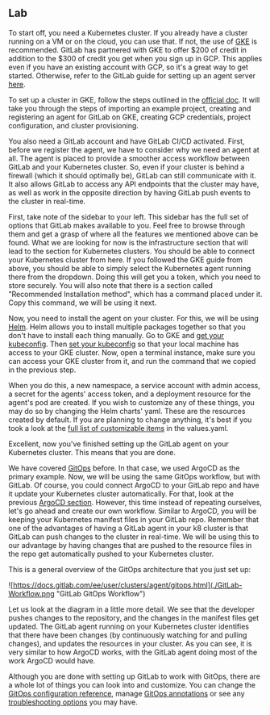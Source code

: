 ## Lab

To start off, you need a Kubernetes cluster. If you already have a cluster running on a VM or on the cloud, you can use that. If not, the use of [GKE](https://cloud.google.com/kubernetes-engine/docs/deploy-app-cluster) is recommended. GitLab has partnered with GKE to offer $200 of credit in addition to the $300 of credit you get when you sign up in GCP. This applies even if you have an existing account with GCP, so it's a great way to get started. Otherwise, refer to the GitLab guide for setting up an agent server [here](https://docs.gitlab.com/ee/administration/clusters/kas.html).

To set up a cluster in GKE, follow the steps outlined in the [official doc](https://docs.gitlab.com/ee/user/infrastructure/clusters/connect/new_gke_cluster.html). It will take you through the steps of importing an example project, creating and registering an agent for GitLab on GKE, creating GCP credentials, project configuration, and cluster provisioning.

You also need a GitLab account and have GitLab CI/CD activated. First, before we register the agent, we have to consider why we need an agent at all. The agent is placed to provide a smoother access workflow between GitLab and your Kubernetes cluster.  So, even if your cluster is behind a firewall (which it should optimally be), GitLab can still communicate with it. It also allows GitLab to access any API endpoints that the cluster may have, as well as work in the opposite direction by having GitLab push events to the cluster in real-time.

First, take note of the sidebar to your left. This sidebar has the full set of options that GitLab makes available to you. Feel free to browse through them and get a grasp of where all the features we mentioned above can be found. What we are looking for now is the infrastructure section that will lead to the section for Kubernetes clusters. You should be able to connect your Kubernetes cluster from here. If you followed the GKE guide from above, you should be able to simply select the Kubernetes agent running there from the dropdown. Doing this will get you a token, which you need to store securely. You will also note that there is a section called "Recommended Installation method", which has a command placed under it. Copy this command, we will be using it next.

Now, you need to install the agent on your cluster. For this, we will be using [Helm](../Helm101/what-is-helm.md). Helm allows you to install multiple packages together so that you don't have to install each thing manually. Go to GKE and [get your kubeconfig](https://cloud.google.com/kubernetes-engine/docs/how-to/cluster-access-for-kubectl#view_kubeconfig). Then [set your kubeconfig](https://kubernetes.io/docs/concepts/configuration/organize-cluster-access-kubeconfig/) so that your local machine has access to your GKE cluster. Now, open a terminal instance, make sure you can access your GKE cluster from it, and run the command that we copied in the previous step.

When you do this, a new namespace, a service account with admin access, a secret for the agents' access token, and a deployment resource for the agent's pod are created. If you wish to customize any of these things, you may do so by changing the Helm charts' yaml. These are the resources created by default. If you are planning to change anything, it's best if you took a look at the [full list of customizable items](https://gitlab.com/gitlab-org/charts/gitlab-agent/-/blob/main/values.yaml) in the values.yaml.

Excellent, now you've finished setting up the GitLab agent on your Kubernetes cluster. This means that you are done.

We have covered [GitOps](../GitOps101/what-is-gitops.md) before. In that case, we used ArgoCD as the primary example. Now, we will be using the same GitOps workflow, but with GitLab. Of course, you could connect ArgoCD to your GitLab repo and have it update your Kubernetes cluster automatically. For that, look at the previous [ArgoCD section](../GitOps101/argocd.md). However, this time instead of repeating ourselves, let's go ahead and create our own workflow. Similar to ArgoCD, you will be keeping your Kubernetes manifest files in your GitLab repo. Remember that one of the advantages of having a GitLab agent in your k8 cluster is that GitLab can push changes to the cluster in real-time. We will be using this to our advantage by having changes that are pushed to the resource files in the repo get automatically pushed to your Kubernetes cluster.

This is a general overview of the GitOps architecture that you just set up:

![https://docs.gitlab.com/ee/user/clusters/agent/gitops.html](./GitLab-Workflow.png "GitLab GitOps Workflow")

Let us look at the diagram in a little more detail. We see that the developer pushes changes to the repository, and the changes in the manifest files get updated. The GitLab agent running on your Kubernetes cluster identifies that there have been changes (by continuously watching for and pulling changes), and updates the resources in your cluster. As you can see, it is very similar to how ArgoCD works, with the GitLab agent doing most of the work ArgoCD would have. 

Although you are done with setting up GitLab to work with GitOps, there are a whole lot of things you can look into and customize. You can change the [GitOps configuration reference](https://docs.gitlab.com/ee/user/clusters/agent/gitops.html#gitops-configuration-reference), manage [GitOps annotations](https://docs.gitlab.com/ee/user/clusters/agent/gitops.html#gitops-annotations) or see any [troubleshooting options](https://docs.gitlab.com/ee/user/clusters/agent/gitops.html#troubleshooting) you may have.